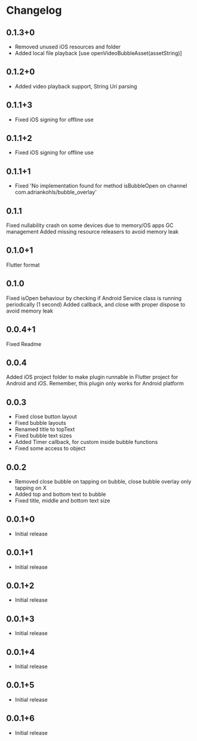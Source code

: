 # Changelog

## 0.1.3+0

* Removed unused iOS resources and folder
* Added local file playback [use openVideoBubbleAsset(assetString)]

## 0.1.2+0

* Added video playback support, String Uri parsing

## 0.1.1+3

* Fixed iOS signing for offline use

## 0.1.1+2

* Fixed iOS signing for offline use

## 0.1.1+1

* Fixed 'No implementation found for method isBubbleOpen on channel com.adriankohls/bubble_overlay'

## 0.1.1

Fixed nullability crash on some devices due to memory/OS apps GC management
Added missing resource releasers to avoid memory leak

## 0.1.0+1

Flutter format

## 0.1.0

Fixed isOpen behaviour by checking if Android Service class is running periodically (1 second)
Added callback, and close with proper dispose to avoid memory leak

## 0.0.4+1

Fixed Readme

## 0.0.4

Added iOS project folder to make plugin runnable in Flutter project for Android and iOS. Remember, this plugin only works for Android platform

## 0.0.3

* Fixed close button layout
* Fixed bubble layouts
* Renamed title to topText
* Fixed bubble text sizes
* Added Timer callback, for custom inside bubble functions
* Fixed some access to object

## 0.0.2

* Removed close bubble on tapping on bubble, close bubble overlay only tapping on X
* Added top and bottom text to bubble
* Fixed title, middle and bottom text size

## 0.0.1+0

* Initial release

## 0.0.1+1

* Initial release

## 0.0.1+2

* Initial release

## 0.0.1+3

* Initial release

## 0.0.1+4

* Initial release

## 0.0.1+5

* Initial release

## 0.0.1+6

* Initial release
